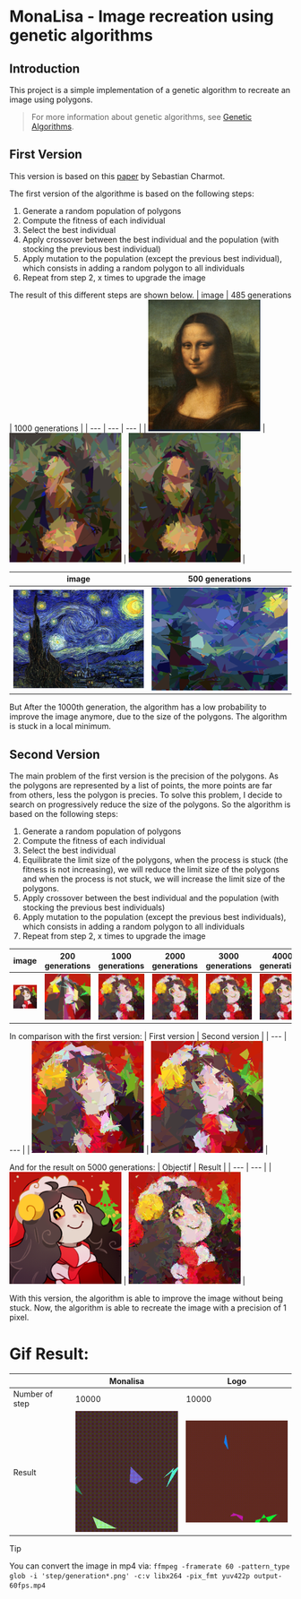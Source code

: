 # MonaLisa - Image recreation using genetic algorithms

## Introduction

This project is a simple implementation of a genetic algorithm to recreate an image using polygons.

> For more information about genetic algorithms, see [Genetic Algorithms](https://en.wikipedia.org/wiki/Genetic_algorithm).

## First Version
This version is based on this [paper](https://medium.com/@sebastian.y.charmot/genetic-algorithm-for-image-recreation-4ca546454aaa) by Sebastian Charmot.

The first version of the algorithme is based on the following steps:
1. Generate a random population of polygons
2. Compute the fitness of each individual
3. Select the best individual
4. Apply crossover between the best individual and the population (with stocking the previous best individual)
5. Apply mutation to the population (except the previous best individual), which consists in adding a random polygon to all individuals
6. Repeat from step 2, x times to upgrade the image

The result of this different steps are shown below.
| image | 485 generations | 1000 generations |
| --- | --- | --- |
| <img src="img/mona-lisa/mona.png" width="200"/> | <img src="img/mona-lisa/generation485.png" width="200"/> | <img src="img/mona-lisa/mona-lisa-1220.png" width="200"/> |

| image | 500 generations |
| --- | --- |
| <img src="img/nuit-etoilee/nuit-etoilee.png" width="300"/> | <img src="img/nuit-etoilee/nuit-etoilee-500.png" width="300"/>

But After the 1000th generation, the algorithm has a low probability to improve the image anymore, due to the size of the polygons. The algorithm is stuck in a local minimum.

## Second Version

The main problem of the first version is the precision of the polygons. As the polygons are represented by a list of points, the more points are far from others, less the polygon is precies. To solve this problem, I decide to search on progressively reduce the size of the polygons. So the algorithm is based on the following steps:
1. Generate a random population of polygons
2. Compute the fitness of each individual
3. Select the best individual
4. Equilibrate the limit size of the polygons, when the process is stuck (the fitness is not increasing), we will reduce the limit size of the polygons and when the process is not stuck, we will increase the limit size of the polygons.
5. Apply crossover between the best individual and the population (with stocking the previous best individuals)
6. Apply mutation to the population (except the previous best individuals), which consists in adding a random polygon to all individuals
7. Repeat from step 2, x times to upgrade the image

| image | 200 generations | 1000 generations | 2000 generations | 3000 generations | 4000 generations | 5000 generations |
| --- | --- | --- | --- | --- | --- | --- |
| <img src="img/logo/logo.png"/> | <img src="img/logo/res2-200.png" width="200"/> | <img src="img/logo/res2-1000.png" width="200"/> |<img src="img/logo/res2-2000.png" width="200"/> | <img src="img/logo/res2-3000.png" width="200"/> | <img src="img/logo/res2-4000.png" width="200"/> | <img src="img/logo/res2-5000.png" width="200"/> |

In comparison with the first version:
| First version | Second version |
| --- | --- |
| <img src="img/logo/logo-1000.png" width="200"/> | <img src="img/logo/res2-1000.png" width="200"/> |

And for the result on 5000 generations:
| Objectif | Result |
| --- | --- |
| <img src="img/logo/logo.png" width="200"/> | <img src="img/logo/res2-5000.png" width="200"/> |

With this version, the algorithm is able to improve the image without being stuck. Now, the algorithm is able to recreate the image with a precision of 1 pixel.

# Gif Result:

| | Monalisa | Logo |
|-|----------|------|
|Number of step|10000|10000|
|Result|<img src="gif/mona-60fps.gif" width="200"/>|<img src="gif/logo-60fps.gif" width="200"/>|


> [!TIP]
> You can convert the image in mp4 via: `ffmpeg -framerate 60 -pattern_type glob -i 'step/generation*.png' -c:v libx264 -pix_fmt yuv422p output-60fps.mp4`